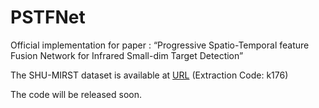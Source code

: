 # PSTFNet
Official implementation for paper : “Progressive Spatio-Temporal feature Fusion Network for Infrared Small-dim Target Detection”

The SHU-MIRST dataset is available at [URL](https://pan.baidu.com/s/1aGlKdpbQ5yxrgl50qtkdrg?pwd=k176) (Extraction Code: k176)

The code will be released soon.
